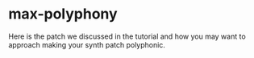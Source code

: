 # max-polyphony
 Here is the patch we discussed in the tutorial and how you may want to approach making your synth patch polyphonic.
